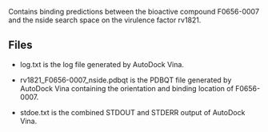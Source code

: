 Contains binding predictions between the bioactive compound F0656-0007 and the nside search space on the virulence factor rv1821.

## Files

- log.txt is the log file generated by AutoDock Vina.

- rv1821_F0656-0007_nside.pdbqt is the PDBQT file generated by AutoDock Vina containing the orientation and binding location of F0656-0007.

- stdoe.txt is the combined STDOUT and STDERR output of AutoDock Vina.

